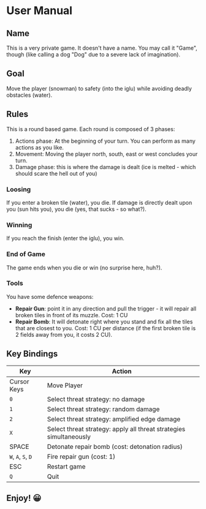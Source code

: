 # User Manual

## Name

This is a very private game. It doesn't have a name. You may call it "Game", 
though (like calling a dog "Dog" due to a severe lack of imagination).

## Goal

Move the player (snowman) to safety (into the iglu) while
avoiding deadly obstacles (water).

## Rules

This is a round based game. Each round is composed of 3 phases:

1. Actions phase: At the beginning of your turn. You can perform as many actions as you like.
2. Movement: Moving the player north, south, east or west concludes your turn.
3. Damage phase: this is where the damage is dealt (ice is melted - which should scare the hell out of you)

### Loosing
If you enter a broken tile (water), you die. If damage is directly dealt upon you (sun hits you),
you die (yes, that sucks - so what?).

### Winning
If you reach the finish (enter the iglu), you win.

### End of Game
The game ends when you die or win (no surprise here, huh?).

### Tools
You have some defence weapons:

- **Repair Gun**: point it in any direction and pull the trigger - it will repair
                  all broken tiles in front of its muzzle. Cost: 1 CU
- **Repair Bomb**: It will detonate right where you stand and fix all the tiles that
                   are closest to you. Cost: 1 CU per distance (if the first broken
                   tile is 2 fields away from you, it costs 2 CU).

## Key Bindings

| Key                | Action                                                             |
|--------------------|--------------------------------------------------------------------|
| Cursor Keys        | Move Player                                                        |
| `0`                | Select threat strategy: no damage                                  |
| `1`                | Select threat strategy: random damage                              |
| `2`                | Select threat strategy: amplified edge damage                      |
| `X`                | Select threat strategy: apply all threat strategies simultaneously |
| SPACE              | Detonate repair bomb (cost: detonation radius)                     |
| `W`, `A`, `S`, `D` | Fire repair gun (cost: 1)                                          |
| ESC                | Restart game                                                       |
| `Q`                | Quit                                                               |


## Enjoy! 😀
